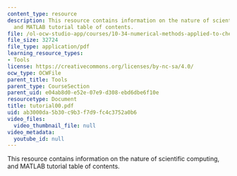 ```yaml
---
content_type: resource
description: This resource contains information on the nature of scientific computing,
  and MATLAB tutorial table of contents.
file: /ol-ocw-studio-app/courses/10-34-numerical-methods-applied-to-chemical-engineering-fall-2005/ab3000da5b30c9b3f7d9fc4c3752a0b6_tutorial00.pdf
file_size: 32724
file_type: application/pdf
learning_resource_types:
- Tools
license: https://creativecommons.org/licenses/by-nc-sa/4.0/
ocw_type: OCWFile
parent_title: Tools
parent_type: CourseSection
parent_uid: e04ab8d0-e52e-07e9-d308-ebd6dbe6f10e
resourcetype: Document
title: tutorial00.pdf
uid: ab3000da-5b30-c9b3-f7d9-fc4c3752a0b6
video_files:
  video_thumbnail_file: null
video_metadata:
  youtube_id: null
---
```

This resource contains information on the nature of scientific computing, and MATLAB tutorial table of contents.